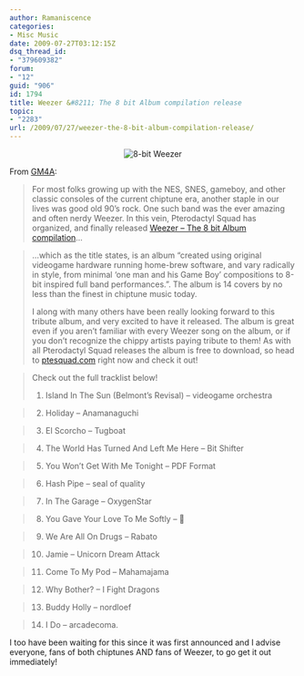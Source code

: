 ```yaml
---
author: Ramaniscence
categories:
- Misc Music
date: 2009-07-27T03:12:15Z
dsq_thread_id:
- "379609382"
forum:
- "12"
guid: "906"
id: 1794
title: Weezer &#8211; The 8 bit Album compilation release
topic:
- "2283"
url: /2009/07/27/weezer-the-8-bit-album-compilation-release/
---
```


<div align="center">
  <img src="images/newsMisc/8bitweezer.jpg" alt="8-bit Weezer" border="0" />
</div>

From <a href="http://gamemusic4all.blogspot.com/2009/07/weezer-8-bit-album-compilation-release.html" target="_blank">GM4A</a>: 

> For most folks growing up with the NES, SNES, gameboy, and other classic consoles of the current chiptune era, another staple in our lives was good old 90&#8217;s rock. One such band was the ever amazing and often nerdy Weezer. In this vein, Pterodactyl Squad has organized, and finally released [Weezer &#8211; The 8 bit Album compilation](http://www.ptesquad.com/more/pte018.html)&#8230;

> &#8230;which as the title states, is an album &#8220;created using original videogame hardware running home-brew software, and vary radically in style, from minimal &#8216;one man and his Game Boy&#8217; compositions to 8-bit inspired full band performances.&#8221;. The album is 14 covers by no less than the finest in chiptune music today.
> 
> I along with many others have been really looking forward to this tribute album, and very excited to have it released. The album is great even if you aren&#8217;t familiar with every Weezer song on the album, or if you don&#8217;t recognize the chippy artists paying tribute to them! As with all Pterodactyl Squad releases the album is free to download, so head to [ptesquad.com](http://www.ptesquad.com/) right now and check it out!
  
> Check out the full tracklist below!
> 
> 1. Island In The Sun (Belmont&#8217;s Revisal) &#8211; videogame orchestra
  
> 2. Holiday &#8211; Anamanaguchi
  
> 3. El Scorcho &#8211; Tugboat
  
> 4. The World Has Turned And Left Me Here &#8211; Bit Shifter
  
> 5. You Won&#8217;t Get With Me Tonight &#8211; PDF Format
  
> 6. Hash Pipe &#8211; seal of quality
  
> 7. In The Garage &#8211; OxygenStar
  
> 8. You Gave Your Love To Me Softly &#8211; 🙁
  
> 9. We Are All On Drugs &#8211; Rabato
  
> 10. Jamie &#8211; Unicorn Dream Attack
  
> 11. Come To My Pod &#8211; Mahamajama
  
> 12. Why Bother? &#8211; I Fight Dragons
  
> 13. Buddy Holly &#8211; nordloef
  
> 14. I Do &#8211; arcadecoma.

I too have been waiting for this since it was first announced and I advise everyone, fans of both chiptunes AND fans of Weezer, to go get it out immediately!